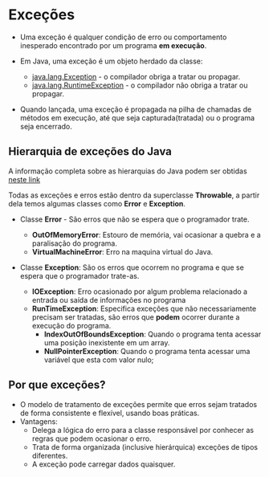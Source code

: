 # Exceções

* Uma exceção é qualquer condição de erro ou comportamento inesperado encontrado por um programa **em execução**.

* Em Java, uma exceção é um objeto herdado da classe:
  * [java.lang.Exception](https://docs.oracle.com/javase/10/docs/api/java/lang/Exception.html) - o compilador obriga a tratar ou propagar.
  * [java.lang.RuntimeException](https://docs.oracle.com/javase/10/docs/api/java/lang/RuntimeException.html) - o compilador não obriga a tratar ou propagar.
  
* Quando lançada, uma exceção é propagada na pilha de chamadas de métodos em execução, até que seja capturada(tratada) ou o programa seja encerrado.

## Hierarquia de exceções do Java

A informação completa sobre as hierarquias do Java podem ser obtidas [neste link](https://docs.oracle.com/javase/10/docs/api/java/lang/package-tree.html)


Todas as exceções e erros estão dentro da superclasse **Throwable**, a partir dela temos algumas classes como **Error** e **Exception**.
* Classe **Error** - São erros que não se espera que o programador trate.
  * **OutOfMemoryError**: Estouro de memória, vai ocasionar a quebra e a paralisação do programa.
  * **VirtualMachineError**: Erro na maquina virtual do Java.

* Classe **Exception**: São os erros que ocorrem no programa e que se espera que o programador trate-as.
  * **IOException**: Erro ocasionado por algum problema relacionado a entrada ou saída de informações no programa
  * **RunTimeException**: Especifica exceções que não necessariamente precisam ser tratadas, são erros que **podem** ocorrer durante a execução do programa.
    * **IndexOutOfBoundsException**: Quando o programa tenta acessar uma posição inexistente em um array.
    * **NullPointerException**: Quando o programa tenta acessar uma variável que esta com valor nulo;

## Por que exceções?

* O modelo de tratamento de exceções permite que erros sejam tratados de forma consistente e flexível, usando boas práticas.
* Vantagens:
  * Delega a lógica do erro para a classe responsável por conhecer as regras que podem ocasionar o erro.
  * Trata de forma organizada (inclusive hierárquica) exceções de tipos diferentes.
  * A exceção pode carregar dados quaisquer.